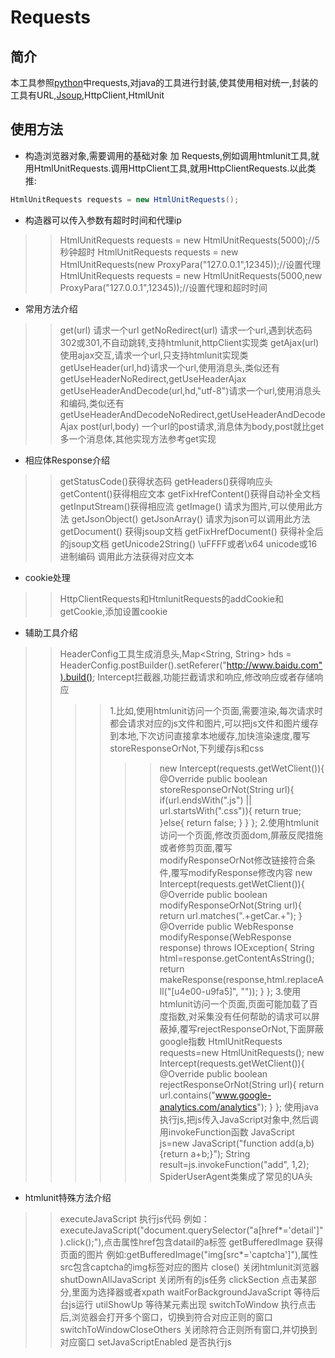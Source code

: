 # Requests
## 简介
本工具参照<u>python</u>中requests,对java的工具进行封装,使其使用相对统一,封装的工具有URL,<u>Jsoup</u>,HttpClient,HtmlUnit
## 使用方法
* 构造浏览器对象,需要调用的基础对象 加 Requests,例如调用htmlunit工具,就用HtmlUnitRequests.调用HttpClient工具,就用HttpClientRequests.以此类推:
```Java
HtmlUnitRequests requests = new HtmlUnitRequests();
```
* 构造器可以传入参数有超时时间和代理ip
>>HtmlUnitRequests requests = new HtmlUnitRequests(5000);//5秒钟超时
>>HtmlUnitRequests requests = new HtmlUnitRequests(new ProxyPara("127.0.0.1",12345));//设置代理
>>HtmlUnitRequests requests = new HtmlUnitRequests(5000,new ProxyPara("127.0.0.1",12345));//设置代理和超时时间
* 常用方法介绍
>>get(url) 请求一个url
>>getNoRedirect(url) 请求一个url,遇到状态码302或301,不自动跳转,支持htmlunit,httpClient实现类
>>getAjax(url) 使用ajax交互,请求一个url,只支持htmlunit实现类
>>getUseHeader(url,hd)请求一个url,使用消息头,类似还有getUseHeaderNoRedirect,getUseHeaderAjax
>>getUseHeaderAndDecode(url,hd,"utf-8")请求一个url,使用消息头和编码,类似还有getUseHeaderAndDecodeNoRedirect,getUseHeaderAndDecodeAjax
>>post(url,body) 一个url的post请求,消息体为body,post就比get多一个消息体,其他实现方法参考get实现
* 相应体Response介绍
>>getStatusCode()获得状态码
>>getHeaders()获得响应头
>>getContent()获得相应文本   getFixHrefContent()获得自动补全文档
>>getInputStream()获得相应流
>>getImage() 请求为图片,可以使用此方法
>>getJsonObject()  getJsonArray() 请求为json可以调用此方法
>>getDocument() 获得jsoup文档  getFixHrefDocument() 获得补全后的jsoup文档
>>getUnicode2String() \uFFFF或者\x64 unicode或16进制编码 调用此方法获得对应文本
* cookie处理
>> HttpClientRequests和HtmlunitRequests的addCookie和getCookie,添加设置cookie
* 辅助工具介绍
>>HeaderConfig工具生成消息头,Map<String, String> hds = HeaderConfig.postBuilder().setReferer("http://www.baidu.com").build();
>>Intercept拦截器,功能拦截请求和响应,修改响应或者存储响应
>>>>1.比如,使用htmlunit访问一个页面,需要渲染,每次请求时都会请求对应的js文件和图片,可以把js文件和图片缓存到本地,下次访问直接拿本地缓存,加快渲染速度,覆写storeResponseOrNot,下列缓存js和css
>>>>>>new Intercept(requests.getWetClient()){
    		@Override
    	    public boolean storeResponseOrNot(String url){
    			if(url.endsWith(".js") || url.startsWith(".css")){
    				return true;
    			}else{
    				return false;
    			}
    	    }
    	};
>>>>2.使用htmlunit访问一个页面,修改页面dom,屏蔽反爬措施或者修剪页面,覆写modifyResponseOrNot修改链接符合条件,覆写modifyResponse修改内容
>>>>>>new Intercept(requests.getWetClient()){
    		@Override
    	    public boolean modifyResponseOrNot(String url){
    	    	return url.matches(".+getCar.+");
    	    }
    	    @Override
    	    public WebResponse modifyResponse(WebResponse response) throws IOException{
    	    	String html=response.getContentAsString();
    	    	return makeResponse(response,html.replaceAll("[u4e00-u9fa5]", ""));
    	    }
    	   };
>>>>3.使用htmlunit访问一个页面,页面可能加载了百度指数,对采集没有任何帮助的请求可以屏蔽掉,覆写rejectResponseOrNot,下面屏蔽google指数
>>>>>>HtmlUnitRequests requests=new HtmlUnitRequests();
    	new Intercept(requests.getWetClient()){
    		@Override
    	    public boolean rejectResponseOrNot(String url){
    	    	return url.contains("www.google-analytics.com/analytics");
    	    }
    	};
>>使用java执行js,把js传入JavaScript对象中,然后调用invokeFunction函数
    	JavaScript js=new JavaScript("function add(a,b){return a+b;}");
    	String result=js.invokeFunction("add", 1,2);
>>SpiderUserAgent类集成了常见的UA头
* htmlunit特殊方法介绍
>>executeJavaScript 执行js代码 例如：executeJavaScript("document.querySelector(\"a[href*='detail']\").click();"),点击属性href包含datail的a标签
>>getBufferedImage 获得页面的图片 例如:getBufferedImage("img[src*='captcha']"),属性src包含captcha的img标签对应的图片
>>close() 关闭htmlunit浏览器
>>shutDownAllJavaScript 关闭所有的js任务
>>clickSection 点击某部分,里面为选择器或者xpath
>>waitForBackgroundJavaScript 等待后台js运行
>>utilShowUp 等待某元素出现
>>switchToWindow 执行点击后,浏览器会打开多个窗口，切换到符合对应正则的窗口
>>switchToWindowCloseOthers 关闭除符合正则所有窗口,并切换到对应窗口
>>setJavaScriptEnabled 是否执行js
